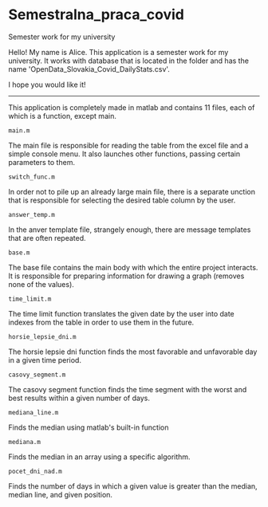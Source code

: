 # Semestralna_praca_covid
Semester work for my university


Hello! My name is Alice. This application is a semester work for my university. It works with database that is located in the folder and has the name 'OpenData_Slovakia_Covid_DailyStats.csv'.

I hope you would like it!
****************************************************************

This application is completely made in matlab and contains 11 files, each of which is a function, except main.


`main.m`

The main file is responsible for reading the table from the excel file and a simple console menu. It also launches other functions, passing certain parameters to them.

`switch_func.m`

In order not to pile up an already large main file, there is a separate unction that is responsible for selecting the desired table column by the user.

`answer_temp.m`

In the anver template file, strangely enough, there are message templates that are often repeated.

`base.m`

The base file contains the main body with which the entire project interacts. It is responsible for preparing information for drawing a graph (removes none of the values).

`time_limit.m`

The time limit function translates the given date by the user into date indexes from the table in order to use them in the future.

`horsie_lepsie_dni.m`

The horsie lepsie dni function finds the most favorable and unfavorable day in a given time period.

`casovy_segment.m`

The casovy segment function finds the time segment with the worst and best results within a given number of days.

`mediana_line.m`

Finds the median using matlab's built-in function

`mediana.m`

Finds the median in an array using a specific algorithm.

`pocet_dni_nad.m`

Finds the number of days in which a given value is greater than the median, median line, and given position.
